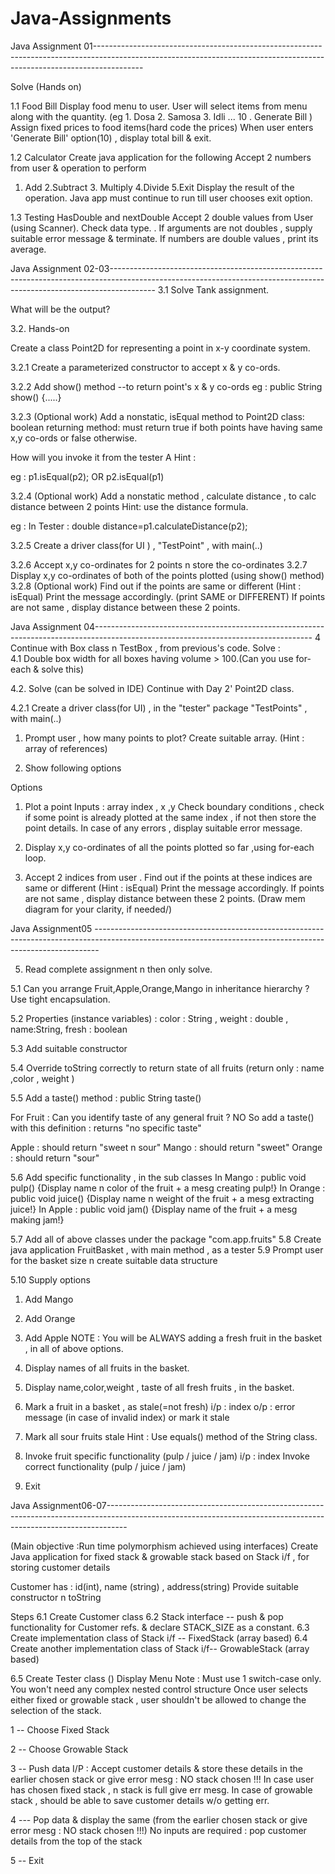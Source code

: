 # Java-Assignments

Java Assignment 01------------------------------------------------------------------------------------------------------------------------------------------------------------------------

Solve (Hands on)

1.1  Food Bill 
Display food menu to user. User will select items from menu along with the quantity. (eg 1. Dosa 2. Samosa 3. Idli ... 10 . Generate Bill ) Assign fixed prices to food items(hard code the prices)
When user enters 'Generate Bill' option(10) , display total bill & exit.

1.2 Calculator
Create java application for the following
Accept 2 numbers from user & operation to perform
1. Add 2.Subtract 3. Multiply 4.Divide 5.Exit
Display the result of the operation. 
Java app must continue to run till user chooses exit option.

1.3 Testing HasDouble and nextDouble 
Accept 2 double values from User (using Scanner). Check data type.
. If arguments are not doubles , supply suitable error message & terminate.
If numbers are double values , print its average.

Java Assignment 02-03-----------------------------------------------------------------------------------------------------------------------------------------------------------------------
3.1 Solve Tank assignment.

What will be the output?

3.2. Hands-on

Create a  class Point2D   for representing a point in x-y coordinate system.

3.2.1 Create a parameterized constructor to accept x & y co-ords.

3.2.2 Add  show() method  --to return point's x & y co-ords
eg : public String show() {.....}

3.2.3 (Optional work)
Add a nonstatic, isEqual method to Point2D class: boolean returning method: must return true if both points have having same x,y co-ords or false otherwise.

How will you invoke it from the tester 
A Hint : 

eg : p1.isEqual(p2); 
OR
p2.isEqual(p1)

3.2.4 (Optional work)
Add a nonstatic method , calculate distance , to calc distance between 2 points
Hint: use the distance formula.

eg : In Tester :
double distance=p1.calculateDistance(p2);

3.2.5  Create a driver  class(for UI )  , "TestPoint" , with main(..)

3.2.6  Accept x,y co-ordinates for 2 points n store the co-ordinates
3.2.7  Display x,y co-ordinates of both of the points plotted  (using show() method)
3.2.8  (Optional work)
Find out if the points  are same or different (Hint : isEqual)
Print the message accordingly. (print SAME or DIFFERENT)
If points are not same , display distance between these 2 points.

Java Assignment 04------------------------------------------------------------------------------------------------------------------------------------
4 Continue with Box class n TestBox , from previous's code.
Solve :  
 4.1 Double box width for all boxes having volume > 100.(Can you use for-each & solve this) 


4.2. Solve (can be solved in IDE)
Continue with Day 2' Point2D class.

4.2.1  Create a driver  class(for UI)  , in the "tester" package "TestPoints" , with main(..)

1. Prompt user , how many points to plot? 
Create suitable array. (Hint : array of references)



2. Show following options

Options
1. Plot a point
Inputs : array index , x  ,y
Check boundary conditions  , check if some point is already plotted at the same index , if not then store the point details.
In case of any errors , display suitable error message.

2.   Display x,y co-ordinates of all the points plotted so far ,using for-each loop.

3.   Accept 2 indices from user .
Find out if the points at these indices are same or different (Hint : isEqual)
Print the message accordingly. 
If points are not same , display distance between these 2 points.
(Draw mem diagram for your clarity, if needed/)

Java Assignment05  -------------------------------------------------------------------------------------------------------------------------------------------------------------

5. Read complete assignment n then only solve.

5.1 Can you arrange Fruit,Apple,Orange,Mango in inheritance hierarchy ?
Use tight encapsulation.

5.2 Properties (instance variables)  : color : String , weight : double , name:String, fresh : boolean

5.3 Add suitable constructor

5.4 Override  toString correctly to return state of all fruits (return only  : name ,color , weight )

5.5 Add a taste() method : public String taste()

For Fruit : Can you identify taste of any general fruit ? NO
So add a taste() with this definition : returns "no specific taste" 

Apple : should return  "sweet n sour"
Mango : should return  "sweet"
Orange : should return  "sour"

5.6 Add specific functionality , in the sub classes
In Mango : public void pulp() {Display name n color of the fruit + a mesg  creating  pulp!}
In Orange : public void juice() {Display name n weight of the fruit + a mesg extracting juice!}
In Apple : public void jam() {Display name of the fruit + a mesg  making jam!}

5.7 Add all of above classes under the package "com.app.fruits"
5.8 Create java application FruitBasket , with main method , as a tester
5.9 Prompt user for the basket size n create suitable data structure

5.10 Supply options
1. Add Mango
2. Add Orange
3. Add Apple
NOTE : You will be ALWAYS adding a fresh fruit in the basket , in all of above options.

4. Display names of all fruits in the basket.

5. Display name,color,weight , taste of all fresh fruits , in the basket.


6. Mark a fruit in a basket , as stale(=not fresh)
i/p : index 
o/p : error message (in case of invalid index) or mark it stale

7. Mark all sour fruits stale 
Hint : Use equals() method of the String class.

8. Invoke fruit specific functionality (pulp / juice / jam)
i/p : index
Invoke correct functionality (pulp / juice / jam)

9. Exit
    
Java Assignment06-07-----------------------------------------------------------------------------------------------------------------------------------------------------------------

(Main objective :Run time polymorphism achieved using interfaces)
Create Java application for fixed stack & growable stack based on Stack i/f , for storing customer details

Customer has : id(int), name (string) , address(string)
Provide suitable constructor n toString

Steps
6.1  Create Customer class
6.2 Stack interface -- push & pop functionality for Customer refs. & declare STACK_SIZE as a constant. 
6.3 Create implementation class of Stack i/f -- FixedStack (array based)
6.4 Create another implementation class of Stack i/f-- GrowableStack (array based)

6.5 
Create Tester class ()
Display Menu
Note : Must use 1 switch-case only. You won't need any complex nested control structure
Once user selects either fixed or growable stack , user shouldn't be allowed to change the selection of the stack.

1 -- Choose Fixed Stack

2 -- Choose Growable Stack

3 -- Push data 
I/P : Accept customer details & store these details in the earlier chosen stack or give error mesg : NO stack chosen !!!
In case user has chosen fixed stack , n stack is full give err mesg. 
In case of growable stack , should be able to save customer details w/o getting err.

4 --- Pop data & display the same (from the earlier chosen stack or give error mesg : NO stack chosen !!!)
No inputs are required : pop customer details from the top of the stack

5 -- Exit

 
